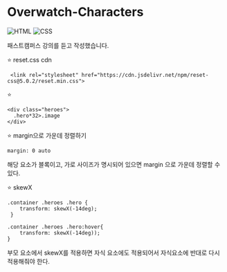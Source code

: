 # Overwatch-Characters
![HTML](https://img.shields.io/badge/HTML-239120?style=for-the-badge&logo=html5&logoColor=white)
![CSS](https://img.shields.io/badge/CSS-239120?&style=for-the-badge&logo=css3&logoColor=white)

패스트캠퍼스 강의를 듣고 작성했습니다.



:star: reset.css cdn
```
 <link rel="stylesheet" href="https://cdn.jsdelivr.net/npm/reset-css@5.0.2/reset.min.css">
```

:star: 
```
<div class="heroes">
  .hero*32>.image
</div>
```

:star: margin으로 가운데 정렬하기
```
margin: 0 auto
```
해당 요소가 블록이고, 가로 사이즈가 명시되어 있으면 margin 으로 가운데 정렬할 수 있다.

:star: skewX
```
.container .heroes .hero {
    transform: skewX(-14deg);
 }

.container .heroes .hero:hover{
    transform: skewX(-14deg));
}
```
부모 요소에서 skewX를 적용하면 자식 요소에도 적용되어서 자식요소에 반대로 다시 적용해줘야 한다.
